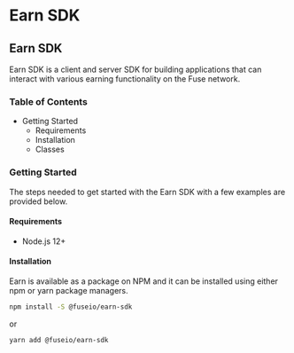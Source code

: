 # Earn SDK

## Earn SDK

Earn SDK is a client and server SDK for building applications that can interact with various earning functionality on the Fuse network.

### Table of Contents

* Getting Started
  * Requirements
  * Installation
  * Classes

### Getting Started

The steps needed to get started with the Earn SDK with a few examples are provided below.

#### Requirements

* Node.js 12+

#### Installation

Earn is available as a package on NPM and it can be installed using either npm or yarn package managers.

```bash
npm install -S @fuseio/earn-sdk
```

or

```bash
yarn add @fuseio/earn-sdk
```



